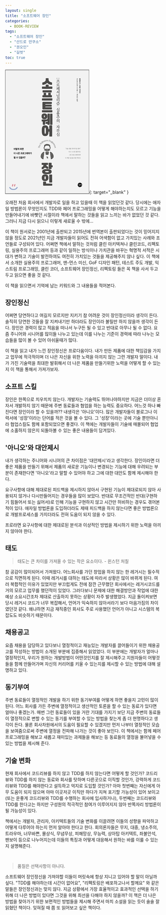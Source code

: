 ```yaml
---
layout: single
title: "소프트웨어 장인"
categories:
  - BOOK-REVIEW
tags:
  - "소프트웨어 장인"
  - "산드로 만쿠소"
  - "권오인"
  - "길벗"
toc: true
---
```


[![소프트웨어 장인](/assets/images/books/software-craftsmanship.jpeg)](http://image.yes24.com/momo/TopCate582/MidCate002/58112706.jpg){: target="\_blank" }

오래전 처음 회사에서 개발자로 일을 하고 있을때 이 책을 읽었던것 같다. 당시에는 애자일 방법론이 무엇인지도 TDD와 페어 프로그래밍을 어떻게 해야하는지도 모르고 기능을 만들어내기에 바빳던 시절이라 책에서 말하는 것들을 읽고 느끼는 바가 없었던 것 같다. 그러니 지금 다시 읽으니 이렇게 새로울 수 밖에...

이 책이 원서로는 2001년에 출판되고 2015년에 번역본이 출판되었다는 것이 믿어지지 않을 정도로 2021년인 지금 개발자들이 읽어도 전혀 어색함이 없고 가치있는 사례와 조언들로 구성되어 있다. 어쩌면 책에서 말하는 것처럼 클린 아키텍쳐나 클린코드, 리펙토링, 실용주의 프로그래머 등과 같이 일하는 방식이나 가치관을 바꾸는 혁명적 서적은 시대가 변하고 기술이 발전하여도 여전히 가치있는 것들을 제공해주지 않나 싶다. 이 책에서 소개한 실용주의 프로그래머, 맨-먼스 미신, GoF 디자인 패턴, 테스트 주도 개발, 익스트림 프로그래밍, 클린 코더, 소프트웨어 장인정신, 리펙토링 들은 꼭 책을 사서 두고두고 읽으면 좋을 것 같다.

이 책을 읽으면서 기억에 남는 키워드와 그 내용들을 적어본다.

## 장인정신

어쩌면 당연하다고 여길지 모르지만 지키기 참 어려운 것이 장인정신이라 생각이 든다. 솔직히 당연한 것들을 잘 지켜내기만 하더라도 장인이라 불릴만 하지 않을까 생각이 든다. 장인은 경력이 많고 적음을 떠나서 누구든 될 수 있고 반대로 아무나 될 수 없다. 요즘 주니어와 시니어를 많이들 나누고 있는데 이를 나누는 기준이 경력에 따라 나누는 모습들을 많이 볼 수 있어 아쉬울때가 많다.

이 책을 읽고 내가 느낀 장인정신은 프로다움이다. 내가 만든 제품에 대한 책임감을 가지고 업무에 적극적이며 더 나은 자신을 위한 노력을 아끼지 않는 그런 개발자 말이다. 내가 가진 기술력을 최대한 발휘해서 더 나은 제품을 만들기위한 노력을 어떻게 할 수 있는지 이 책을 통해서 가져가보자.

## 소프트 스킬

장인은 한쪽으로 치우치치 않는다. 개발자는 기술력도 뛰어나야하지만 지금은 더이상 혼자서 개발하지 않기 때문에 주변 동료들과 협업을 하는 능력도 중요하다. 어느것 하나 빠진다면 장인이라 할 수 있을까?? 내생각은 '아니오'이다. 많은 개발자들이 블로그나 이력서에 '성장'이라는 단어를 적은 것을 볼 수 있다. 그 '성장'이라는 곳에 기술 뿐만아니라 협업스킬도 함께 포함되었으면 좋겠다. 이 책에는 개발자들이 기술에 매몰되어 협업에 소홀하지 않은지 되돌아볼 수 있는 좋은 내용들이 담겨있다.

## '아니오'와 대안제시

내가 생각하는 주니어와 시니어의 큰 차이점은 '대안제시'라고 생각한다. 장인이라면 더 좋은 제품을 만들기 위해서 제품의 새로운 기능이나 변경되는 기능에 대해 우려되는 부분이 존재한다면 '아니오'라고 말할 수 있어야 하고 그에 대한 대안도 함께 제시해야 한다.

요구사항에 대해 제대로된 피드백을 제시하지 않아서 구현된 기능이 제대로되지 않아 사용되지 않거나 다시만들어지는 경우들을 많이 보았다. 반대로 무조건적인 반대(구현하기 힘들어서 또는 싫어서)로 인해 기능을 구현하지 않고 시간만 허비하는 경우도 겪어본적이 있다. 애자일 방법론을 도입하더라도 제때 피드백을 하지 않는다면 좋은 방법론으로 개발프로세스를 가지더라도 전혀 도움이 되지 않을 수 있다.

프로라면 요구사항에 대한 제대로된 분석과 이상적인 방법을 제시하기 위한 노력을 아끼지 않아야 한다.

## 태도

> 태도는 큰 차이를 가져올 수 있는 작은 요소이다. - 윈스턴 처칠

참 공감이 많이되어서 가져왔다. 어느회사를 가던 창업을 하지 않는 한 레거시는 필수적으로 직면하게 된다. 이때 레거시를 대하는 태도에 따라서 상황은 많이 바뀌게 된다. 여러 복합적인 이유가 있었지만 부끄럽게도 전에 잠깐 근무했던 회사에서는 레거시코드를 거의 모르고 업무를 했던적이 있었다. 그러다보니 문제에 대한 해결방안과 작업에 대한 예상 소요시간조차 제대로 산출하지 못하는 상황이 자주 발생했었다. 지금 돌이켜보면 당시 레거시 코드가 너무 복잡해서, 언어가 익숙하지 않아서라기 보다 마음가짐의 차이였던것 같다. 왜냐하면 지금 재직중인 회사도 주로 사용했던 언어가 아니고 시스템의 복잡도도 비슷하기 때문이다.

## 채용공고

요즘 채용을 담당하고 있다보니 열정적이고 재능있는 개발자를 끌어들이기 위한 채용공고를 작성하는 방법이 소개된 부분에 집중해서 읽었었다. 이 부분에는 개발자가 얼마나 열정적인지, 우리가 원하는 개발방법이 어떤것인지를 잘 제시해주고 지원자들이 어떻것들을 함께 만들어가며 자신의 커리어를 키울 수 있는지를 제시할 수 있는 방법에 대해 설명하고 있다.

## 동기부여

주변 동료들이 열정적인 개발을 하기 위한 동기부여를 어떻게 하면 좋을지 고민이 많이 된다. 어느 회사를 가든 주변에 열정적이고 생산적인 토론을 할 수 있는 동료가 있다면 얼마나 좋겠는가. 매번 그런 동료들이 있을 거란 기대를 가지기 보단 지금 주변의 동료들이 열정적으로 변할 수 있는 동기를 부여할 수 있는 방법을 찾는게 좀 더 현명하다고 생각이 든다. 물론 회사차원에서의 도움이 필요할 수 있겠지만 먼저 나부터 열정적인 모습을 보여줌으로써 주변에 열정을 전파해 나가는 것이 좋아 보인다. 이 책에서는 함께 페어 프로그래밍을 해보고 새롭고 재미있는 과제들을 해보는 등 동료들의 열정을 불어넣을 수 있는 방법을 제시해 준다.

## 기술 변화

현재 회사에서 코드리뷰를 하지 않고 TDD를 하지 않는다면 어떻게 할 것인가? 코드리뷰와 TDD를 하지 않는 동료와 회사를 탓하며 다른곳으로 이직할 것인가, 강력하게 코드리뷰와 TDD를 해야한다고 설득하고 억지로 도입할 것인가? 아마 첫번째는 자신에게 아무 도움이 되지 않으며 아마 이곳저곳 이직만 하다가 지쳐 포기할 가능성이 있어 보이고(또는 운좋게 코드리뷰와 TDD를 수행하는 회사에 입사하거나), 두번째는 코드리뷰와 TDD를 한다고는 하지만 구성원의 적극적인 참여가 이루어지지 않아 반쪽자리 방법론이 될 가능성이 있다.

책에서는 개발자, 관리자, 아키텍트들의 기술 변화를 이끌려면 이들의 성향을 파악하고 어떻게 다루어야 하는지 먼저 알아야 한다고 한다. 회의론자들은 무지, 대중, 냉소주의, 트라우마, 너무바쁜, 몰상식, 무념무상, 피해망상, 무능력, 상아탑 아키텍트, 좌불안석, 팬보이 등으로 나누어지는데 이들의 특징과 어떻게 대응해서 원하는 바를 이룰 수 있는지 설명해준다.

<br>

> 품질은 선택사항이 아니다.

소프트웨어 장인정신을 가져야할 이들이 머릿속에 항상 지니고 있어야 할 말이 아닐까 싶다. "TDD를 해야하는데 시간이 없어요", "리펙토링은 배포하고나서 할께요" 와 같은 말들은 장인정신과는 맞지 않다. 지금 상황에서 가장 효율적이고 효과적인 선택을 하기 위해 더 나은 방법이 있다면 그것을 위해 최선을 다해야 하지 않을까? 이 책은 더 나은 방법을 찾아가기 위한 보편적인 방법들을 제시해 주면서 마치 소설을 읽는 듯이 술술 잘읽혔던 책이다. 잊혀질 때 쯤 또 읽어보고 싶은 책이다.
